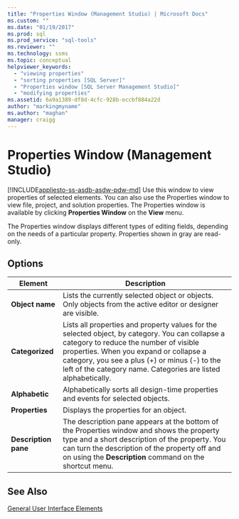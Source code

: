 ```yaml
---
title: "Properties Window (Management Studio) | Microsoft Docs"
ms.custom: ""
ms.date: "01/19/2017"
ms.prod: sql
ms.prod_service: "sql-tools"
ms.reviewer: ""
ms.technology: ssms
ms.topic: conceptual
helpviewer_keywords: 
  - "viewing properties"
  - "sorting properties [SQL Server]"
  - "Properties window [SQL Server Management Studio]"
  - "modifying properties"
ms.assetid: 6a9a1389-df8d-4cfc-928b-eccbf884a22d
author: "markingmyname"
ms.author: "maghan"
manager: craigg
---
```

# Properties Window (Management Studio)
[!INCLUDE[appliesto-ss-asdb-asdw-pdw-md](../includes/appliesto-ss-asdb-asdw-pdw-md.md)]
Use this window to view properties of selected elements. You can also use the Properties window to view file, project, and solution properties. The Properties window is available by clicking **Properties Window** on the **View** menu.  
  
The Properties window displays different types of editing fields, depending on the needs of a particular property. Properties shown in gray are read-only.  
  
## Options  
  
|Element|Description|  
|-----------|---------------|  
|**Object name**|Lists the currently selected object or objects. Only objects from the active editor or designer are visible.|  
|**Categorized**|Lists all properties and property values for the selected object, by category. You can collapse a category to reduce the number of visible properties. When you expand or collapse a category, you see a plus (+) or minus (-) to the left of the category name. Categories are listed alphabetically.|  
|**Alphabetic**|Alphabetically sorts all design-time properties and events for selected objects.|  
|**Properties**|Displays the properties for an object.|  
|**Description pane**|The description pane appears at the bottom of the Properties window and shows the property type and a short description of the property. You can turn the description of the property off and on using the **Description** command on the shortcut menu.|  
  
## See Also  
[General User Interface Elements](../ssms/general-user-interface-elements.md)  
  
